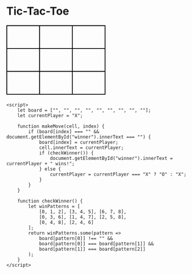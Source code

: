 <!DOCTYPE html>
<html lang="en">
<head>
    <meta charset="UTF-8">
    <meta name="viewport" content="width=device-width, initial-scale=1.0">
    <title>Tic Tac Toe</title>
    <style>
        table { border-collapse: collapse; margin: 20px auto; }
        td { width: 60px; height: 60px; text-align: center; font-size: 24px; border: 2px solid black; cursor: pointer; }
    </style>
</head>
<body>
    <h1>Tic-Tac-Toe</h1>
    <table>
        <tr>
            <td onclick="makeMove(this, 0)"></td>
            <td onclick="makeMove(this, 1)"></td>
            <td onclick="makeMove(this, 2)"></td>
        </tr>
        <tr>
            <td onclick="makeMove(this, 3)"></td>
            <td onclick="makeMove(this, 4)"></td>
            <td onclick="makeMove(this, 5)"></td>
        </tr>
        <tr>
            <td onclick="makeMove(this, 6)"></td>
            <td onclick="makeMove(this, 7)"></td>
            <td onclick="makeMove(this, 8)"></td>
        </tr>
    </table>
    <p id="winner"></p>

    <script>
        let board = ["", "", "", "", "", "", "", "", ""];
        let currentPlayer = "X";

        function makeMove(cell, index) {
            if (board[index] === "" && document.getElementById("winner").innerText === "") {
                board[index] = currentPlayer;
                cell.innerText = currentPlayer;
                if (checkWinner()) {
                    document.getElementById("winner").innerText = currentPlayer + " wins!";
                } else {
                    currentPlayer = currentPlayer === "X" ? "O" : "X";
                }
            }
        }

        function checkWinner() {
            let winPatterns = [
                [0, 1, 2], [3, 4, 5], [6, 7, 8], 
                [0, 3, 6], [1, 4, 7], [2, 5, 8], 
                [0, 4, 8], [2, 4, 6]
            ];
            return winPatterns.some(pattern => 
                board[pattern[0]] !== "" && 
                board[pattern[0]] === board[pattern[1]] && 
                board[pattern[1]] === board[pattern[2]]
            );
        }
    </script>
</body>
</html>
